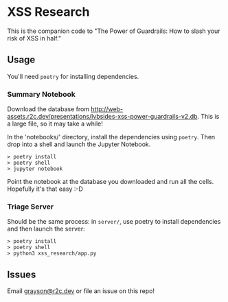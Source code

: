 # XSS Research

This is the companion code to "The Power of Guardrails: How to slash your risk of XSS in half."

## Usage

You'll need `poetry` for installing dependencies.

### Summary Notebook

Download the database from http://web-assets.r2c.dev/presentations/lvbsides-xss-power-guardrails-v2.db. This is a large file, so it may take a while!

In the 'notebooks/' directory, install the dependencies using `poetry`. Then drop into a shell and launch the Jupyter Notebook.

```
> poetry install
> poetry shell
> jupyter notebook
```

Point the notebook at the database you downloaded and run all the cells. Hopefully it's that easy :-D

### Triage Server

Should be the same process: in `server/`, use poetry to install dependencies and then launch the server:

```
> poetry install
> poetry shell
> python3 xss_research/app.py
```

## Issues

Email grayson@r2c.dev or file an issue on this repo!
